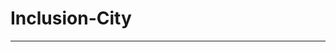 # Inclusion-City
-------------------------------------------------------------------------------------------------------------------------------------------------------------------------
